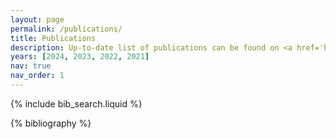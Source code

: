 ```yaml
---
layout: page
permalink: /publications/
title: Publications
description: Up-to-date list of publications can be found on <a href='https://scholar.google.com/citations?user=nxGwojoAAAAJ'>Google Scholar</a>.
years: [2024, 2023, 2022, 2021]
nav: true
nav_order: 1
---
```


<!-- _pages/publications.md -->

<!-- Bibsearch Feature -->

{% include bib_search.liquid %}

<div class="publications">

{% bibliography %}

</div>
